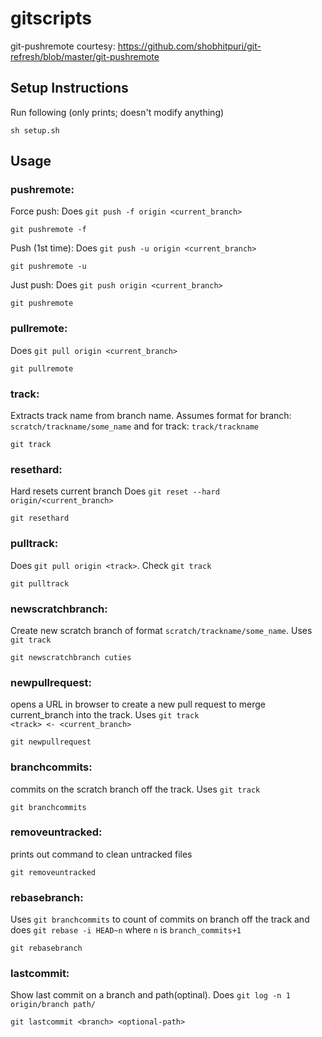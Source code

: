 # gitscripts
git-pushremote courtesy: https://github.com/shobhitpuri/git-refresh/blob/master/git-pushremote

## Setup Instructions
Run following (only prints; doesn't modify anything)
```
sh setup.sh
```

## Usage

### pushremote:
Force push:
Does `git push -f origin <current_branch>`
```
git pushremote -f
```

Push (1st time): 
Does `git push -u origin <current_branch>`
```
git pushremote -u
```

Just push: 
Does `git push origin <current_branch>`
```
git pushremote
```

### pullremote:
Does `git pull origin <current_branch>`
```
git pullremote
```

### track:
Extracts track name from branch name. Assumes format for branch: `scratch/trackname/some_name` and for track: `track/trackname`
```
git track
```

### resethard:
Hard resets current branch
Does `git reset --hard origin/<current_branch>`
```
git resethard
```

### pulltrack:
Does `git pull origin <track>`. Check `git track`
```
git pulltrack
```

### newscratchbranch: 
Create new scratch branch of format `scratch/trackname/some_name`. Uses `git track`
```
git newscratchbranch cuties
```

### newpullrequest:
opens a URL in browser to create a new pull request to merge current_branch into the track. Uses `git track`
</br>
`<track> <- <current_branch>`
```
git newpullrequest
```

### branchcommits:
commits on the scratch branch off the track. Uses `git track`
```
git branchcommits
```

### removeuntracked:
prints out command to clean untracked files
```
git removeuntracked
```

### rebasebranch:
Uses `git branchcommits` to count of commits on branch off the track and does `git rebase -i HEAD~n` where `n` is `branch_commits+1`
```
git rebasebranch
```

### lastcommit:
Show last commit on a branch and path(optinal). Does `git log -n 1 origin/branch path/`
```
git lastcommit <branch> <optional-path>
```


